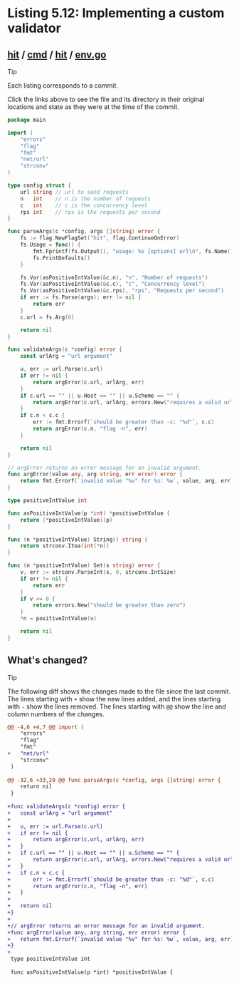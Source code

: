 # Listing 5.12: Implementing a custom validator

## [hit](https://github.com/inancgumus/gobyexample/blob/e40ff7d7078bb99ae6365e5eb39a85838316b0db/hit) / [cmd](https://github.com/inancgumus/gobyexample/blob/e40ff7d7078bb99ae6365e5eb39a85838316b0db/hit/cmd) / [hit](https://github.com/inancgumus/gobyexample/blob/e40ff7d7078bb99ae6365e5eb39a85838316b0db/hit/cmd/hit) / [env.go](https://github.com/inancgumus/gobyexample/blob/e40ff7d7078bb99ae6365e5eb39a85838316b0db/hit/cmd/hit/env.go)

> [!TIP]
> Each listing corresponds to a commit.
>
> Click the links above to see the file and its directory in their original locations and state as they were at the time of the commit.

```go
package main

import (
	"errors"
	"flag"
	"fmt"
	"net/url"
	"strconv"
)

type config struct {
	url string // url to send requests
	n   int    // n is the number of requests
	c   int    // c is the concurrency level
	rps int    // rps is the requests per second
}

func parseArgs(c *config, args []string) error {
	fs := flag.NewFlagSet("hit", flag.ContinueOnError)
	fs.Usage = func() {
		fmt.Fprintf(fs.Output(), "usage: %s [options] url\n", fs.Name())
		fs.PrintDefaults()
	}

	fs.Var(asPositiveIntValue(&c.n), "n", "Number of requests")
	fs.Var(asPositiveIntValue(&c.c), "c", "Concurrency level")
	fs.Var(asPositiveIntValue(&c.rps), "rps", "Requests per second")
	if err := fs.Parse(args); err != nil {
		return err
	}
	c.url = fs.Arg(0)

	return nil
}

func validateArgs(c *config) error {
	const urlArg = "url argument"

	u, err := url.Parse(c.url)
	if err != nil {
		return argError(c.url, urlArg, err)
	}
	if c.url == "" || u.Host == "" || u.Scheme == "" {
		return argError(c.url, urlArg, errors.New("requires a valid url"))
	}
	if c.n < c.c {
		err := fmt.Errorf(`should be greater than -c: "%d"`, c.c)
		return argError(c.n, "flag -n", err)
	}

	return nil
}

// argError returns an error message for an invalid argument.
func argError(value any, arg string, err error) error {
	return fmt.Errorf(`invalid value "%v" for %s: %w`, value, arg, err)
}

type positiveIntValue int

func asPositiveIntValue(p *int) *positiveIntValue {
	return (*positiveIntValue)(p)
}

func (n *positiveIntValue) String() string {
	return strconv.Itoa(int(*n))
}

func (n *positiveIntValue) Set(s string) error {
	v, err := strconv.ParseInt(s, 0, strconv.IntSize)
	if err != nil {
		return err
	}
	if v <= 0 {
		return errors.New("should be greater than zero")
	}
	*n = positiveIntValue(v)

	return nil
}
```

## What's changed?

> [!TIP]
> The following diff shows the changes made to the file since the last commit.
> The lines starting with `+` show the new lines added, and the lines starting with `-` show the lines removed.
> The lines starting with `@@` show the line and column numbers of the changes.

```diff
@@ -4,6 +4,7 @@ import (
 	"errors"
 	"flag"
 	"fmt"
+	"net/url"
 	"strconv"
 )
 
@@ -32,6 +33,29 @@ func parseArgs(c *config, args []string) error {
 	return nil
 }
 
+func validateArgs(c *config) error {
+	const urlArg = "url argument"
+
+	u, err := url.Parse(c.url)
+	if err != nil {
+		return argError(c.url, urlArg, err)
+	}
+	if c.url == "" || u.Host == "" || u.Scheme == "" {
+		return argError(c.url, urlArg, errors.New("requires a valid url"))
+	}
+	if c.n < c.c {
+		err := fmt.Errorf(`should be greater than -c: "%d"`, c.c)
+		return argError(c.n, "flag -n", err)
+	}
+
+	return nil
+}
+
+// argError returns an error message for an invalid argument.
+func argError(value any, arg string, err error) error {
+	return fmt.Errorf(`invalid value "%v" for %s: %w`, value, arg, err)
+}
+
 type positiveIntValue int
 
 func asPositiveIntValue(p *int) *positiveIntValue {
```


